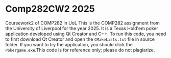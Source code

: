 # Comp282CW2 2025
Coursework2 of COMP282 in UoL
This is the COMP282 assignment from the University of Liverpool for the year 2025. It is a Texas Hold'em poker application developed using Qt Creator and C++. To run this code, you need to first download Qt Creator and open the `CMakeLists.txt` file in source folder. If you want to try the application, you should click the `Pokergame.exe`.This code is for reference only; please do not plagiarize.

